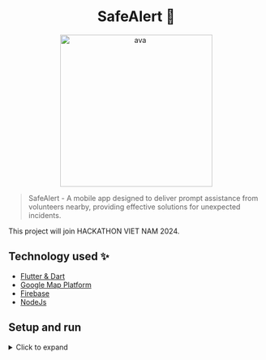 <p align="center">
    <h1 align="center">SafeAlert 🚨</h1>
  </a>
</p>

<p align="center">
    <img src="https://i.ibb.co/3kRpTnt/image-10.jpg" alt="ava" border="0" width="300px">
</p>
<!-- Here is app icon placeholder -->

> SafeAlert - A mobile app designed to deliver prompt assistance from volunteers nearby, providing effective solutions for unexpected incidents.

This project will join HACKATHON VIET NAM 2024.

## Technology used ✨

-   [Flutter & Dart](https://flutter.dev/)
-   [Google Map Platform](https://mapsplatform.google.com/)
-   [Firebase](https://firebase.google.com/)
-   [NodeJs](https://nodejs.org/en)

</details>

## Setup and run

<details>
    <summary>Click to expand</summary>
    <br>    
    <h3>Clone the repo</h3>

```sh
git clone https://github.com/dscdut/safe-alert
```

   <h3>Backend</h3>

1. Prerequisites

-   Install node
    <https://nodejs.org/en/download/>

-   Install yarn

```sh
npm install --global yarn
```

2. Install NPM packages

```sh
cd backend
# run database migrations and seeds
npm run db:reset
yarn install
```

3. Run the development server:

```bash
yarn start
```

4. Open [http://localhost:3000](http://localhost:3000).

 <h3>Mobile</h3>
  
 1. Change directory:
  
 ```bash
  cd ..
  cd mobile
 ```
  
 2. Get the dependencies:
  
 ```bash
 flutter pub get
 ```
  
 3. Start build APK release file:
  
 ```bash
 flutter build apk --release -t lib/main_staging.dart --flavor=staging
 ```

<!-- - Download APK
  - [APK - arm64](https://drive.google.com/file/d/1r5BxLCoTn2JqQuEjAtoUxmZeSHIByEKa/view?usp=sharing)
- Setup and run
  - Flutter
    - Install [Flutter](https://flutter.dev/docs/get-started/install).
    - Using **`stable`** channel:
      ```bash
      ❯ flutter channel stable
      ❯ flutter upgrade
      ```
    - Flutter doctor:
      ```bash
      ❯ flutter doctor
      ```
    - Install all the packages by:
      ```bash
      ❯ flutter pub get
      ```
    - Create .env file `assets/.env` has following structure:
      ```bash
      BASE_URL=https://api.smartfood.cooking/api
      ```
    - Run app on real devices or emulator by:
      ```bash
      ❯ flutter run
      ```
      or debug mode in VSCode or some IDEs -->

</details>
